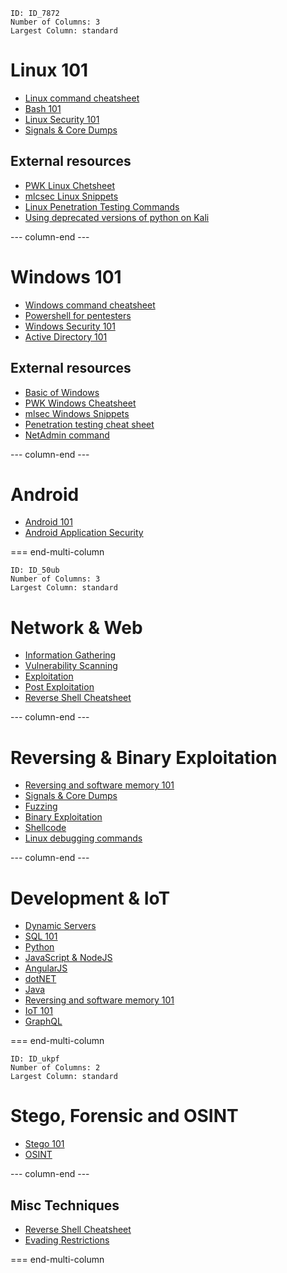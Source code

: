 
```start-multi-column
ID: ID_7872
Number of Columns: 3
Largest Column: standard
```

# Linux 101
- [Linux command cheatsheet](Dev,%20scripting%20&%20OS/Linux%20command%20cheatsheet.md)
- [Bash 101](Dev,%20scripting%20&%20OS/Bash%20101.md)
- [Linux Security 101](Dev,%20scripting%20&%20OS/Linux%20Security%20101.md)
- [Signals & Core Dumps](Dev,%20scripting%20&%20OS/Signals%20&%20Core%20Dumps.md)

## External resources
-   [PWK Linux Chetsheet](https://github.com/ibr2/pwk-cheatsheet/blob/master/linux-template.md)
-   [mlcsec Linux Snippets](https://mlcsec.com/posts/linux-snippets/)
-   [Linux Penetration Testing Commands](https://highon.coffee/blog/linux-commands-cheat-sheet/)
-   [Using deprecated versions of python on Kali](https://www.kali.org/docs/general-use/using-eol-python-versions/)

--- column-end ---

# Windows 101
- [Windows command cheatsheet](Dev,%20scripting%20&%20OS/Windows%20command%20cheatsheet.md)
- [Powershell for pentesters](Dev,%20scripting%20&%20OS/Powershell%20for%20pentesters.md)
- [Windows Security 101](Dev,%20scripting%20&%20OS/Windows%20Security%20101.md)
- [Active Directory 101](Dev,%20scripting%20&%20OS/Active%20Directory%20101.md)

## External resources
-   [Basic of Windows](https://sushant747.gitbooks.io/total-oscp-guide/content/basics_of_windows.html)
-   [PWK Windows Cheatsheet](https://github.com/ibr2/pwk-cheatsheet/blob/master/windows-template.md)
-   [mlsec Windows Snippets](https://mlcsec.com/posts/windows-snippets/)
-   [Penetration testing cheat sheet](https://highon.coffee/blog/penetration-testing-tools-cheat-sheet/)
-   [NetAdmin command](https://www.robvanderwoude.com/ntadmincommands.php)

--- column-end ---

# Android
- [Android 101](Mobile%20Hacking/Android%20101.md)
- [Android Application Security](Mobile%20Hacking/Android%20Application%20Security.md)

=== end-multi-column

```start-multi-column
ID: ID_50ub
Number of Columns: 3
Largest Column: standard
```

# Network & Web
- [Information Gathering](Web%20&%20Network%20Hacking/Information%20Gathering.md)
- [Vulnerability Scanning](Web%20&%20Network%20Hacking/Vulnerability%20Scanning.md)
- [Exploitation](Web%20&%20Network%20Hacking/Exploitation.md)
- [Post Exploitation](Web%20&%20Network%20Hacking/Post%20Exploitation.md)
- [Reverse Shell Cheatsheet](Web%20&%20Network%20Hacking/Reverse%20Shell%20Cheatsheet.md)

--- column-end ---

# Reversing & Binary Exploitation
- [Reversing and software memory 101](Reversing%20&%20Binary%20Exploitation/Reversing%20and%20software%20memory%20101.md)
- [Signals & Core Dumps](Dev,%20scripting%20&%20OS/Signals%20&%20Core%20Dumps.md)
- [Fuzzing](Reversing%20&%20Binary%20Exploitation/Fuzzing.md)
- [Binary Exploitation](Reversing%20&%20Binary%20Exploitation/Binary%20Exploitation.md)
- [Shellcode](Reversing%20&%20Binary%20Exploitation/Shellcode.md)
- [Linux debugging commands](Dev,%20scripting%20&%20OS/Linux%20command%20cheatsheet.md)

--- column-end ---

# Development & IoT
- [Dynamic Servers](Dev,%20scripting%20&%20OS/Dynamic%20Servers.md)
- [SQL 101](Dev,%20scripting%20&%20OS/SQL%20101.md)
- [Python](Dev,%20scripting%20&%20OS/Python.md)
- [JavaScript & NodeJS](Dev,%20scripting%20&%20OS/JavaScript%20&%20NodeJS.md)
- [AngularJS](Dev,%20scripting%20&%20OS/AngularJS.md)
- [dotNET](Dev,%20scripting%20&%20OS/dotNET.md)
- [Java](Dev,%20scripting%20&%20OS/Java.md)
- [Reversing and software memory 101](Reversing%20&%20Binary%20Exploitation/Reversing%20and%20software%20memory%20101.md)
- [IoT 101](Dev,%20scripting%20&%20OS/IoT%20101.md)
- [GraphQL](Web%20&%20Network%20Hacking/GraphQL.md)

=== end-multi-column


```start-multi-column
ID: ID_ukpf
Number of Columns: 2
Largest Column: standard
```

# Stego, Forensic and OSINT

- [Stego 101](Stego%20&%20Forensic/Stego%20101.md)
- [OSINT](Stego%20&%20Forensic/OSINT.md)

--- column-end ---

## Misc Techniques

- [Reverse Shell Cheatsheet](Web%20&%20Network%20Hacking/Reverse%20Shell%20Cheatsheet.md)
- [Evading Restrictions](Web%20&%20Network%20Hacking/Evading%20Restrictions.md)


=== end-multi-column


